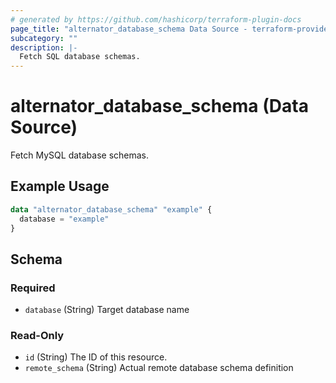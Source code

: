 ```yaml
---
# generated by https://github.com/hashicorp/terraform-plugin-docs
page_title: "alternator_database_schema Data Source - terraform-provider-alternator"
subcategory: ""
description: |-
  Fetch SQL database schemas.
---
```


# alternator_database_schema (Data Source)

Fetch MySQL database schemas.

## Example Usage

```terraform
data "alternator_database_schema" "example" {
  database = "example"
}
```

<!-- schema generated by tfplugindocs -->
## Schema

### Required

- `database` (String) Target database name

### Read-Only

- `id` (String) The ID of this resource.
- `remote_schema` (String) Actual remote database schema definition


